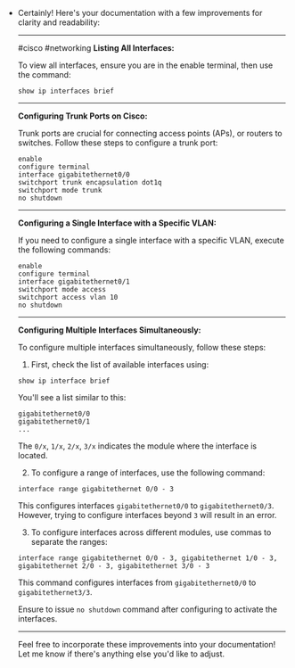 - Certainly! Here's your documentation with a few improvements for clarity and readability:
  
  ---
  #cisco #networking
  **Listing All Interfaces:**
  
  To view all interfaces, ensure you are in the enable terminal, then use the command:
  
  ```
  show ip interfaces brief
  ```
  
  ---
  
  **Configuring Trunk Ports on Cisco:**
  
  Trunk ports are crucial for connecting access points (APs), or routers to switches. Follow these steps to configure a trunk port:
  
  ```
  enable
  configure terminal
  interface gigabitethernet0/0
  switchport trunk encapsulation dot1q
  switchport mode trunk
  no shutdown
  ```
  
  ---
  
  **Configuring a Single Interface with a Specific VLAN:**
  
  If you need to configure a single interface with a specific VLAN, execute the following commands:
  
  ```
  enable
  configure terminal
  interface gigabitethernet0/1
  switchport mode access
  switchport access vlan 10
  no shutdown
  ```
  
  
  
  ---
  
  **Configuring Multiple Interfaces Simultaneously:**
  
  To configure multiple interfaces simultaneously, follow these steps:
  
  1. First, check the list of available interfaces using:
  
  ```
  show ip interface brief
  ```
  
  You'll see a list similar to this:
  
  ```
  gigabitethernet0/0
  gigabitethernet0/1
  ...
  ```
  
  The `0/x`, `1/x`, `2/x`, `3/x` indicates the module where the interface is located.
  
  2. To configure a range of interfaces, use the following command:
  
  ```
  interface range gigabitethernet 0/0 - 3
  ```
  
  This configures interfaces `gigabitethernet0/0` to `gigabitethernet0/3`. However, trying to configure interfaces beyond `3` will result in an error.
  
  3. To configure interfaces across different modules, use commas to separate the ranges:
  
  ```
  interface range gigabitethernet 0/0 - 3, gigabitethernet 1/0 - 3, gigabitethernet 2/0 - 3, gigabitethernet 3/0 - 3
  ```
  
  This command configures interfaces from `gigabitethernet0/0` to `gigabitethernet3/3`.
  
  Ensure to issue `no shutdown` command after configuring to activate the interfaces.
  
  --- 
  
  Feel free to incorporate these improvements into your documentation! Let me know if there's anything else you'd like to adjust.